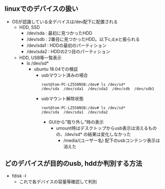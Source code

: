 ## linuxでのデバイスの扱い

* OSが認識している全デバイスは/dev配下に配置される
  * HDD, SSD
    * /dev/sda : 最初に見つかったHDD
    * /dev/sdb : 2番目に見つかったHDD。以下c,d,eと振られる
    * /dev/sda1 : HDDの最初のパーティション
    * /dev/sda2 : HDDの2つ目のパーティション
  * HDD, USB等一覧表示
    * ls /dev/sd*
      * ubuntu 18.04での検証
        * usbマウント済みの場合
          ```
          root@tom-PC-LZ550NSB:/dev# ls /dev/sd*
          /dev/sda  /dev/sda1  /dev/sda2  /dev/sdb  /dev/sdb1
          ```
        * usbマウント解除状態
          ```
          root@tom-PC-LZ550NSB:/dev# ls /dev/sd*
          /dev/sda  /dev/sda1  /dev/sda2
          ```
          * GUIから"取り外し"時の表示
            * umount時はデスクトップからusb表示は消えるものの、/dev/sd* の結果は変化しなかった
              * /media/(ユーザー名) 配下のusbコンテンツ表示は消えた

## どのデバイスが目的のusb, hddか判別する方法

* fdisk -l
  * これで各デバイスの容量等確認して判別
